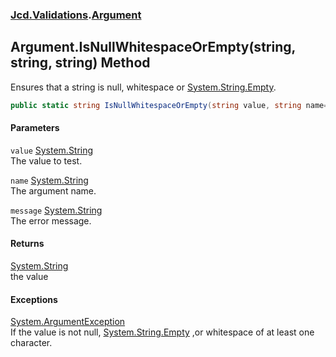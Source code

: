 ### [Jcd.Validations](Jcd_Validations.md 'Jcd.Validations').[Argument](Jcd_Validations_Argument.md 'Jcd.Validations.Argument')
## Argument.IsNullWhitespaceOrEmpty(string, string, string) Method
Ensures that a string is null, whitespace or [System.String.Empty](https://docs.microsoft.com/en-us/dotnet/api/System.String.Empty 'System.String.Empty').  
```csharp
public static string IsNullWhitespaceOrEmpty(string value, string name=null, string message=null);
```
#### Parameters
<a name='Jcd_Validations_Argument_IsNullWhitespaceOrEmpty(string_string_string)_value'></a>
`value` [System.String](https://docs.microsoft.com/en-us/dotnet/api/System.String 'System.String')  
The value to test.
  
<a name='Jcd_Validations_Argument_IsNullWhitespaceOrEmpty(string_string_string)_name'></a>
`name` [System.String](https://docs.microsoft.com/en-us/dotnet/api/System.String 'System.String')  
The argument name.
  
<a name='Jcd_Validations_Argument_IsNullWhitespaceOrEmpty(string_string_string)_message'></a>
`message` [System.String](https://docs.microsoft.com/en-us/dotnet/api/System.String 'System.String')  
The error message.
  
#### Returns
[System.String](https://docs.microsoft.com/en-us/dotnet/api/System.String 'System.String')  
the value
#### Exceptions
[System.ArgumentException](https://docs.microsoft.com/en-us/dotnet/api/System.ArgumentException 'System.ArgumentException')  
If the value is not null, [System.String.Empty](https://docs.microsoft.com/en-us/dotnet/api/System.String.Empty 'System.String.Empty') ,or whitespace of at least one character.  
